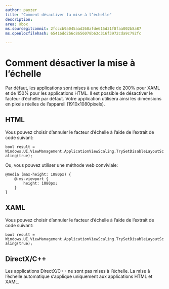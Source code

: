 ```yaml
---
author: payzer
title: "Comment désactiver la mise à l’échelle"
description: 
area: Xbox
ms.sourcegitcommit: 2fcccb9a045aad268afde615d31f8faa002b8a87
ms.openlocfilehash: 65416dd2b6c8656078b63c316f3972cda9c792fc

---
```


# Comment désactiver la mise à l’échelle   
Par défaut, les applications sont mises à une échelle de 200% pour XAML et de 150% pour les applications HTML. Il est possible de désactiver le facteur d’échelle par défaut. Votre application utilisera ainsi les dimensions en pixels réelles de l’appareil (1910x1080pixels).   
   
## HTML   
Vous pouvez choisir d’annuler le facteur d’échelle à l’aide de l’extrait de code suivant: 
   
`bool result = Windows.UI.ViewManagement.ApplicationViewScaling.TrySetDisableLayoutScaling(true);` 

Ou, vous pouvez utiliser une méthode web conviviale:   

```   
@media (max-height: 1080px) {   
    @-ms-viewport {   
        height: 1080px;   
    }   
}   
```

## XAML
Vous pouvez choisir d’annuler le facteur d’échelle à l’aide de l’extrait de code suivant:   
   
`bool result = Windows.UI.ViewManagement.ApplicationViewScaling.TrySetDisableLayoutScaling(true);`   
   
## DirectX/C++   
Les applications DirectX/C++ ne sont pas mises à l’échelle. La mise à l’échelle automatique s’applique uniquement aux applications HTML et XAML.   



<!--HONumber=Jun16_HO5-->


